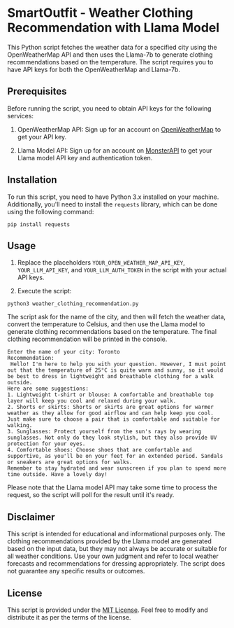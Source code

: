 # SmartOutfit - Weather Clothing Recommendation with Llama Model

This Python script fetches the weather data for a specified city using the OpenWeatherMap API and then uses the Llama-7b to generate clothing recommendations based on the temperature. The script requires you to have API keys for both the OpenWeatherMap and Llama-7b.

## Prerequisites

Before running the script, you need to obtain API keys for the following services:

1. OpenWeatherMap API: Sign up for an account on [OpenWeatherMap](https://openweathermap.org/) to get your API key.

2. Llama Model API: Sign up for an account on [MonsterAPI](https://monsterapi.ai/) to get your Llama model API key and authentication token.

## Installation

To run this script, you need to have Python 3.x installed on your machine. Additionally, you'll need to install the `requests` library, which can be done using the following command:

```
pip install requests
```

## Usage

1. Replace the placeholders `YOUR_OPEN_WEATHER_MAP_API_KEY`, `YOUR_LLM_API_KEY`, and `YOUR_LLM_AUTH_TOKEN` in the script with your actual API keys.

2. Execute the script:

```
python3 weather_clothing_recommendation.py
```

The script ask for the name of the city, and then will fetch the weather data, convert the temperature to Celsius, and then use the Llama model to generate clothing recommendations based on the temperature. The final clothing recommendation will be printed in the console.

```
Enter the name of your city: Toronto
Recommendation:
 Hello! I'm here to help you with your question. However, I must point out that the temperature of 25°C is quite warm and sunny, so it would be best to dress in lightweight and breathable clothing for a walk outside.
Here are some suggestions:
1. Lightweight t-shirt or blouse: A comfortable and breathable top layer will keep you cool and relaxed during your walk.
2. Shorts or skirts: Shorts or skirts are great options for warmer weather as they allow for good airflow and can help keep you cool. Just make sure to choose a pair that is comfortable and suitable for walking.
3. Sunglasses: Protect yourself from the sun's rays by wearing sunglasses. Not only do they look stylish, but they also provide UV protection for your eyes.
4. Comfortable shoes: Choose shoes that are comfortable and supportive, as you'll be on your feet for an extended period. Sandals or sneakers are great options for walks.
Remember to stay hydrated and wear sunscreen if you plan to spend more time outside. Have a lovely day!
```

Please note that the Llama model API may take some time to process the request, so the script will poll for the result until it's ready.

## Disclaimer

This script is intended for educational and informational purposes only. The clothing recommendations provided by the Llama model are generated based on the input data, but they may not always be accurate or suitable for all weather conditions. Use your own judgment and refer to local weather forecasts and recommendations for dressing appropriately. The script does not guarantee any specific results or outcomes.

## License

This script is provided under the [MIT License](LICENSE). Feel free to modify and distribute it as per the terms of the license.
